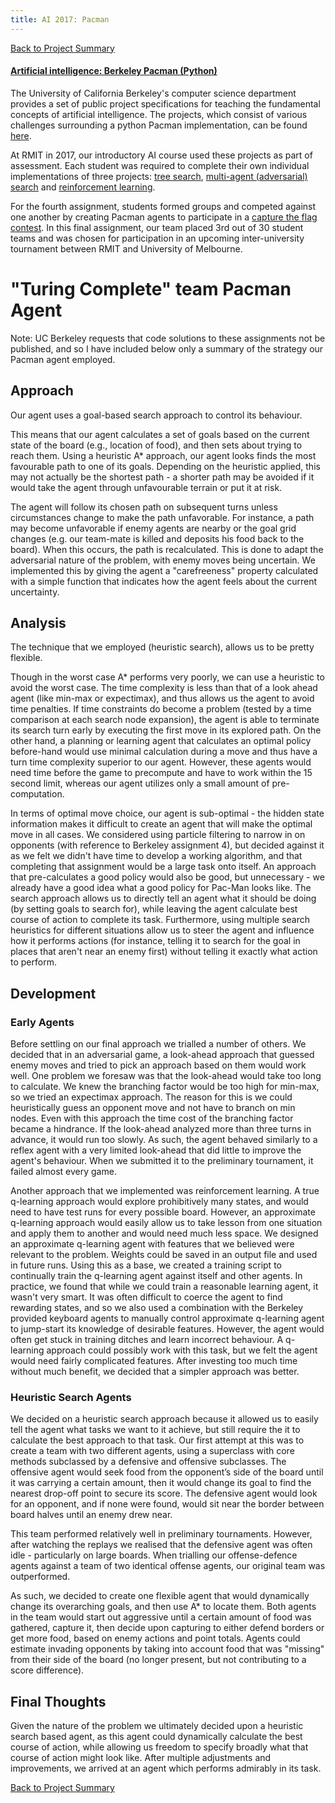 ```yaml
---
title: AI 2017: Pacman
---
```

[Back to Project Summary](https://jonbutler8.github.io/ProjectSummary/)
#### [Artificial intelligence: Berkeley Pacman (Python)](/pacman.html)
The University of California Berkeley's computer science department provides a set of public project specifications for teaching the fundamental concepts of artificial intelligence. The projects, which consist of various challenges surrounding a python Pacman implementation, can be found [here](http://inst.eecs.berkeley.edu/~cs188/pacman/project_overview.html).

At RMIT in 2017, our introductory AI course used these projects as part of assessment. Each student was required to complete their own individual implementations of three projects: [tree search](http://inst.eecs.berkeley.edu/~cs188/pacman/search.html), [multi-agent (adversarial) search](http://inst.eecs.berkeley.edu/~cs188/pacman/multiagent.html) and [reinforcement learning](http://inst.eecs.berkeley.edu/~cs188/pacman/reinforcement.html). 

For the fourth assignment, students formed groups and competed against one another by creating Pacman agents to participate in a [capture the flag contest](http://ai.berkeley.edu/contest.html). In this final assignment, our team placed 3rd out of 30 student teams and was chosen for participation in an upcoming inter-university tournament between RMIT and University of Melbourne.




# "Turing Complete" team Pacman Agent
Note: UC Berkeley requests that code solutions to these assignments not be published, and so I have included below only a summary of the strategy our Pacman agent employed.
## Approach
Our agent uses a goal-based search approach to control its behaviour.

This means that our agent calculates a set of goals based on the current state of the board (e.g., location of food), and then sets about trying to reach them. Using a heuristic A\* approach, our agent looks finds the most favourable path to one of its goals. Depending on the heuristic applied, this may not actually be the shortest path - a shorter path may be avoided if it would take the agent through unfavourable terrain or put it at risk.

The agent will follow its chosen path on subsequent turns unless circumstances change to make the path unfavorable. For instance, a path may become unfavorable if enemy agents are nearby or the goal grid changes (e.g. our team-mate is killed and deposits his food back to the board). When this occurs, the path is recalculated. This is done to adapt the adversarial nature of the problem, with enemy moves being uncertain. We implemented this by giving the agent a "carefreeness" property calculated with a simple function that indicates how the agent feels about the current uncertainty. 

## Analysis
The technique that we employed (heuristic search), allows us to be pretty flexible.

Though in the worst case A\* performs very poorly, we can use a heuristic to avoid the worst case. The time complexity is less than that of a look ahead agent (like min-max or expectimax), and thus allows us the agent to avoid time penalties. If time constraints do become a problem (tested by a time comparison at each search node expansion), the agent is able to terminate its search turn early by executing the first move in its explored path. On the other hand, a planning or learning agent that calculates an optimal policy before-hand would use minimal calculation during a move and thus have a turn time complexity superior to our agent. However, these agents would need time before the game to precompute and have to work within the 15 second limit, whereas our agent utilizes only a small amount of pre-computation.

In terms of optimal move choice, our agent is sub-optimal - the hidden state information makes it difficult to create an agent that will make the optimal move in all cases. We considered using particle filtering to narrow in on opponents (with reference to Berkeley assignment 4), but decided against it as we felt we didn't have time to develop a working algorithm, and that completing that assignment would be a large task onto itself. An approach that pre-calculates a good policy would also be good, but unnecessary - we already have a good idea what a good policy for Pac-Man looks like. The search approach allows us to directly tell an agent what it should be doing (by setting goals to search for), while leaving the agent calculate best course of action to complete its task. Furthermore, using multiple search heuristics for different situations allow us to steer the agent and influence how it performs actions (for instance, telling it to search for the goal in places that aren't near an enemy first) without telling it exactly what action to perform.

## Development
### Early Agents
Before settling on our final approach we trialled a number of others. We decided that in an adversarial game, a look-ahead approach that guessed enemy moves and tried to pick an approach based on them would work well. One problem we foresaw was that the look-ahead would take too long to calculate. We knew the branching factor would be too high for min-max, so we tried an expectimax approach. The reason for this is we could heuristically guess an opponent move and not have to branch on min nodes. Even with this approach the time cost of the branching factor became a hindrance. If the look-ahead analyzed more than three turns in advance, it would run too slowly. As such, the agent behaved similarly to a reflex agent with a very limited look-ahead that did little to improve the agent's behaviour. When we submitted it to the preliminary tournament, it failed almost every game. 

Another approach that we implemented was reinforcement learning. A true q-learning approach would explore prohibitively many states, and would need to have test runs for every possible board. However, an approximate q-learning approach would easily allow us to take lesson from one situation and apply them to another and would need much less space. We designed an approximate q-learning agent with features that we believed were relevant to the problem. Weights could be saved in an output file and used in future runs. Using this as a base, we created a training script to continually train the q-learning agent against itself and other agents. In practice, we found that while we could train a reasonable learning agent, it wasn't very smart. It was often difficult to coerce the agent to find rewarding states, and so we also used a combination with the Berkeley provided keyboard agents to manually control approximate q-learning agent to jump-start its knowledge of desirable features. However, the agent would often get stuck in training ditches and learn incorrect behaviour. A q-learning approach could possibly work with this task, but we felt the agent would need fairly complicated features. After investing too much time without much benefit, we decided that a simpler approach was better.

### Heuristic Search Agents
We decided on a heuristic search approach because it allowed us to easily tell the agent what tasks we want to it achieve, but still require the it to calculate the best approach to that task. Our first attempt at this was to create a team with two different agents, using a superclass with core methods subclassed by a defensive and offensive subclasses. The offensive agent would seek food from the opponent’s side of the board until it was carrying a certain amount, then it would change its goal to find the nearest drop-off point to secure its score. The defensive agent would look for an opponent, and if none were found, would sit near the border between board halves until an enemy drew near.

This team performed relatively well in preliminary tournaments. However, after watching the replays we realised that the defensive agent was often idle - particularly on large boards. When trialling our offense-defence agents against a team of two identical offense agents, our original team was outperformed.

As such, we decided to create one flexible agent that would dynamically change its overarching goals, and then use A\* to locate them. Both agents in the team would start out aggressive until a certain amount of food was gathered, capture it, then decide upon capturing to either defend borders or get more food, based on enemy actions and point totals. Agents could estimate invading opponents by taking into account food that was "missing" from their side of the board (no longer present, but not contributing to a score difference).

## Final Thoughts
Given the nature of the problem we ultimately decided upon a heuristic search based agent, as this agent could dynamically calculate the best course of action, while allowing us freedom to specify broadly what that course of action might look like. After multiple adjustments and improvements, we arrived at an agent which performs admirably in its task.

[Back to Project Summary](https://jonbutler8.github.io/ProjectSummary/)

